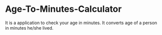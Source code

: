 # Age-To-Minutes-Calculator
It is a application to check your age in minutes.
It converts age of a person in minutes he/she lived.
